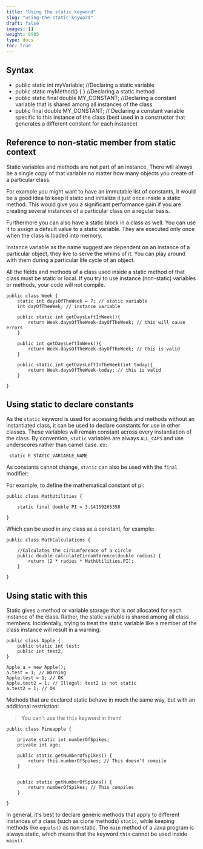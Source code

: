 ```yaml
---
title: "Using the static keyword"
slug: "using-the-static-keyword"
draft: false
images: []
weight: 9905
type: docs
toc: true
---
```


## Syntax
 - public static int myVariable; //Declaring a static variable
 - public static myMethod() { } //Declaring a static method
 - public static final double MY_CONSTANT; //Declaring a constant variable that is shared among all instances of the class
 - public final double MY_CONSTANT; // Declaring a constant variable specific to this instance of the class (best used in a constructor that generates a different constant for each instance)

## Reference to non-static member from static context
Static variables and methods are not part of an instance, There will always be a single copy of that variable no matter how many objects you create of a particular class.

For example you might want to have an immutable list of constants, it would be a good idea to keep it static and initialize it just once inside a static method. This would give you a significant performance gain if you are creating several instances of a particular class on a regular basis.

Furthermore you can also have a static block in a class as well. You can use it to assign a default value to a static variable. They are executed only once when the class is loaded into memory.

Instance variable as the name suggest are dependent on an instance of a particular object, they live to serve the whims of it. You can play around with them during a particular life cycle of an object.

All the fields and methods of a class used inside a static method of that class must be static or local. If you try to use instance (non-static) variables or methods,  your code will not compile.

    public class Week {
        static int daysOfTheWeek = 7; // static variable
        int dayOfTheWeek; // instance variable
        
        public static int getDaysLeftInWeek(){
            return Week.daysOfTheWeek-dayOfTheWeek; // this will cause errors
        }

        public int getDaysLeftInWeek(){
            return Week.daysOfTheWeek-dayOfTheWeek; // this is valid
        }

        public static int getDaysLeftInTheWeek(int today){
            return Week.daysOfTheWeek-today; // this is valid
        }
        
    }

## Using static to declare constants
As the `static` keyword is used for accessing fields and methods without an instantiated class, it can be used to declare constants for use in other classes. These variables will remain constant across every instantiation of the class. By convention, `static` variables are always `ALL_CAPS` and use underscores rather than camel case. ex: 

     static E STATIC_VARIABLE_NAME

As constants cannot change, `static` can also be used with the `final` modifier:

For example, to define the mathematical constant of pi:

    public class MathUtilities {
        
        static final double PI = 3.14159265358

    }

Which can be used in any class as a constant, for example:

    public class MathCalculations {
       
        //Calculates the circumference of a circle
        public double calculateCircumference(double radius) {
            return (2 * radius * MathUtilities.PI);
        }

    }
        

## Using static with this
Static gives a method or variable storage that is _not_ allocated for each instance of the class. Rather, the static variable is shared among all class members. Incidentally, trying to treat the static variable like a member of the class instance will result in a warning:

    public class Apple {
        public static int test;
        public int test2;
    }

    Apple a = new Apple();
    a.test = 1; // Warning
    Apple.test = 1; // OK
    Apple.test2 = 1; // Illegal: test2 is not static
    a.test2 = 1; // OK

Methods that are declared static behave in much the same way, but with an additional restriction:

> You can't use the `this` keyword in them!

    public class Pineapple {

        private static int numberOfSpikes;   
        private int age;

        public static getNumberOfSpikes() {
            return this.numberOfSpikes; // This doesn't compile
        }


        public static getNumberOfSpikes() {
            return numberOfSpikes; // This compiles
        }

    }

In general, it's best to declare generic methods that apply to different instances of a class (such as clone methods) `static`, while keeping methods like `equals()` as non-static. The `main` method of a Java program is always static, which means that the keyword `this` cannot be used inside `main()`.

